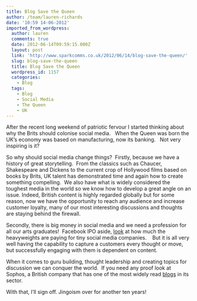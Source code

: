 ```yaml
---
title: Blog Save the Queen
author: /team/lauren-richards
date: '10:59 14-06-2012'
imported_from_wordpress:
  author: lauren
  comments: true
  date: 2012-06-14T09:59:15.000Z
  layout: post
  link: 'http://www.sparkcomms.co.uk/2012/06/14/blog-save-the-queen/'
  slug: blog-save-the-queen
  title: Blog Save the Queen
  wordpress_id: 1157
  categories:
    - Blog
  tags:
    - Blog
    - Social Media
    - The Queen
    - UK
---
```


After the recent long weekend of patriotic fervour I started thinking about why the Brits should colonise social media.   When the Queen was born the UK’s economy was based on manufacturing, now its banking.   Not very inspiring is it?

So why should social media change things?  Firstly, because we have a history of great storytelling.  From the classics such as Chaucer, Shakespeare and Dickens to the current crop of Hollywood films based on books by Brits, UK talent has demonstrated time and again how to create something compelling.  We also have what is widely considered the toughest media in the world so we know how to develop a great angle on an issue. Indeed, British content is highly regarded globally but for some reason, now we have the opportunity to reach any audience and increase customer loyalty, many of our most interesting discussions and thoughts are staying behind the firewall.

Secondly, there is big money in social media and we need a profession for all our arts graduates!  Facebook IPO aside, [look](http://blogs.forrester.com/zach_hofer_shall/12-06-05-the_social_crm_arms_race_heats_up) at how much the heavyweights are paying for tiny social media companies.    But it is all very well having the capability to capture a customers every thought or move, but successfully engaging with them is dependent on content.

When it comes to guru building, thought leadership and creating topics for discussion we can conquer the world.  If you need any proof look at Sophos, a British company that has one of the most widely read [blogs](http://nakedsecurity.sophos.com/) in its sector.

With that, I’ll sign off. Jingoism over for another ten years!
